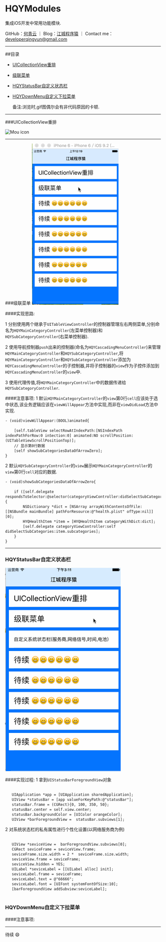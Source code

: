 # HQYModules
集成iOS开发中常用功能模块.

GitHub：[何青云](https://github.com/qingyunhe) ｜ Blog：[江城程序猿](http://www.heqingyun.com) ｜ Contact me：<developerqingyun@gmail.com>

---   
##目录
* [UICollectionView重排](#UICollectionView重排)
* [级联菜单](#级联菜单)
* [HQYStatusBar自定义状态栏](#级联菜单)
* [HQYDownMenu自定义下拉菜单](#下拉菜单)


  备注:浏览时,gif图偶尔会有非代码原因的卡顿.

---           
    
###UICollectionView重排

![Mou icon](https://github.com/qingyunhe/HQYModules/blob/master/UICollectionView重排%20.gif)

---    
###级联菜单
![Mou icon](https://github.com/qingyunhe/HQYModules/blob/master/级联菜单.gif)

####实现思路:

1 分别使用两个继承于`UITableViewController`的控制器管理左右两侧菜单,分别命名为`HQYMainCategoryController`(左菜单控制器)和`HQYSubCategoryController`(右菜单控制器).

2 使用导航控制器`push`出来的控制器(命名为`HQYCascadingMenuController`)来管理`HQYMainCategoryController`和`HQYSubCategoryController`,将`HQYMainCategoryController`和`HQYSubCategoryController`添加为`HQYCascadingMenuController`的子控制器,并将子控制器的`view`作为子控件添加到`HQYCascadingMenuController`的`view`中.

3 使用代理传值,将`HQYMainCategoryController`中的数据传递给`HQYSubCategoryController`.

####注意事项:
1 默认`HQYMainCategoryController`的`view`第0行`cell`应该处于选中状态,该业务逻辑应该在`viewWillAppear`方法中实现,而非在`viewDidLoad`方法中实现.

```objc
- (void)viewWillAppear:(BOOL)animated{
    
    [self.tableView selectRowAtIndexPath:[NSIndexPath indexPathForRow:0 inSection:0] animated:NO scrollPosition:(UITableViewScrollPositionTop)];
    // 显示第0行数据
    [self showSubCategoriesDataOfArrowZero];
}

```

2 默认`HQYSubCategoryController`的`view`展示`HQYMainCategoryController`的`view`第0行`cell`对应的数据.

```objc
- (void)showSubCategoriesDataOfArrowZero{

    if ([self.delegate respondsToSelector:@selector(categoryViewController:didSelectSubCategories:)]) {
        NSDictionary *dict = [NSArray arrayWithContentsOfFile:[[NSBundle mainBundle] pathForResource:@"health.plist" ofType:nil]][0];
        HYQHealthItem *item = [HYQHealthItem categoryWithDict:dict];
        [self.delegate categoryViewController:self didSelectSubCategories:item.subcategories];
    }
}

```
---    
### <a id="HQYStatusBar自定义状态栏"></a> HQYStatusBar自定义状态栏

![Mou icon](https://github.com/qingyunhe/HQYModules/blob/master/statusBar.gif)

####实现过程:
 1 拿到`UIStatusBarForegroundView`对象
 
 ```objc
 
    UIApplication *app = [UIApplication sharedApplication];
    UIView *statusBar = [app valueForKeyPath:@"statusBar"];
    statusBar.frame = (CGRect){0, 100, 350, 50};
    statusBar.center = self.view.center;
    statusBar.backgroundColor = [UIColor orangeColor];
    UIView *barForegroundView =  statusBar.subviews[1];

 ```
 2 对系统状态栏的私有属性进行个性化设置(以网络服务商为例)

 ```objc
 
    UIView *seviceView =  barForegroundView.subviews[0];
    CGRect seviceFrame = seviceView.frame;
    seviceFrame.size.width = 2 *  seviceFrame.size.width;
    seviceView.frame = seviceFrame;
    seviceView.hidden = YES;
    UILabel *seviceLabel = [[UILabel alloc] init];
    seviceLabel.frame = seviceFrame;
    seviceLabel.text = @"66666";
    seviceLabel.font = [UIFont systemFontOfSize:10];
    [barForegroundView addSubview:seviceLabel];
    
 ```
### <a id="HQYDownMenu自定义下拉菜单"></a> HQYDownMenu自定义下拉菜单
####注意事项:





---    

待续 😄
